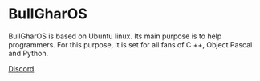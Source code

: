 # BullGharOS

BullGharOS is based on Ubuntu linux. Its main purpose is to help programmers. For this purpose, it is set for all fans of C ++, Object Pascal and Python.

[Discord](https://discord.gg/6YrtUmXF)
